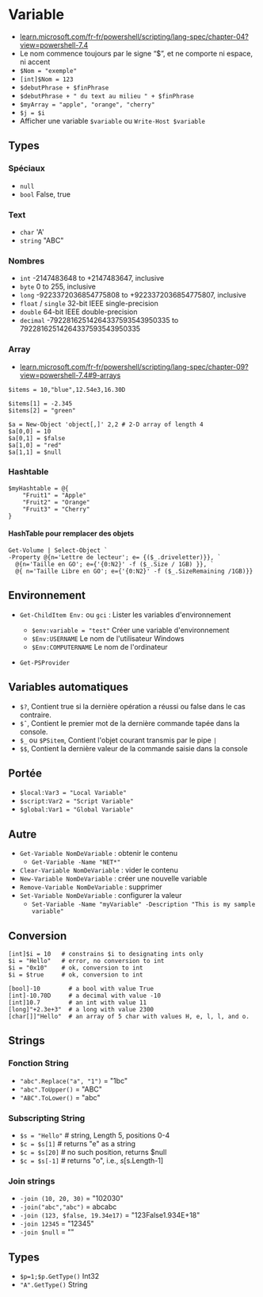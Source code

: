 # Variable
- [learn.microsoft.com/fr-fr/powershell/scripting/lang-spec/chapter-04?view=powershell-7.4](https://learn.microsoft.com/fr-fr/powershell/scripting/lang-spec/chapter-04?view=powershell-7.4)
- Le nom commence toujours par le signe “$”, et ne comporte ni espace, ni accent
- `$Nom = "exemple"`
- `[int]$Nom = 123`
- `$debutPhrase + $finPhrase`
- `$debutPhrase + " du text au milieu " + $finPhrase`
- `$myArray = "apple", "orange", "cherry"`
- `$j = $i`
- Afficher une variable `$variable` ou `Write-Host $variable` 

## Types
### Spéciaux
- `null`
- `bool` False, true
### Text
- `char` 'A'
- `string` "ABC"
### Nombres
- `int` -2147483648 to +2147483647, inclusive
- `byte` 0 to 255, inclusive
- `long` -9223372036854775808 to +9223372036854775807, inclusive
- `float` / `single` 32-bit IEEE single-precision
- `double` 64-bit IEEE double-precision
- `decimal` -79228162514264337593543950335 to 79228162514264337593543950335
### Array
- [learn.microsoft.com/fr-fr/powershell/scripting/lang-spec/chapter-09?view=powershell-7.4#9-arrays](https://learn.microsoft.com/fr-fr/powershell/scripting/lang-spec/chapter-09?view=powershell-7.4#9-arrays)
```
$items = 10,"blue",12.54e3,16.30D
```

```
$items[1] = -2.345
$items[2] = "green"
```

```
$a = New-Object 'object[,]' 2,2 # 2-D array of length 4
$a[0,0] = 10
$a[0,1] = $false
$a[1,0] = "red"
$a[1,1] = $null
```
### Hashtable
```
$myHashtable = @{
    "Fruit1" = "Apple"
    "Fruit2" = "Orange"
    "Fruit3" = "Cherry"
}
```

#### HashTable pour remplacer des objets
```
Get-Volume | Select-Object `
-Property @{n='Lettre de lecteur'; e= {($_.driveletter)}}, `
  @{n='Taille en GO'; e={'{0:N2}' -f ($_.Size / 1GB) }}, `
  @{ n='Taille Libre en GO'; e={'{0:N2}' -f ($_.SizeRemaining /1GB)}}
```

## Environnement 
- `Get-ChildItem Env:` ou `gci` : Lister les variables d'environnement
  - `$env:variable = "test"` Créer une variable d'environnement
  - `$Env:USERNAME` Le nom de l'utilisateur Windows
  - `$Env:COMPUTERNAME` Le nom de l'ordinateur

- `Get-PSProvider`

## Variables automatiques
- `$?`, Contient true si la dernière opération a réussi ou false dans le cas contraire.
- `$ˆ`, Contient le premier mot de la dernière commande tapée dans la console.
- `$_` ou `$PSitem`, Contient l'objet courant transmis par le pipe `|`
- `$$`, Contient la dernière valeur de la commande saisie dans la console

## Portée
- `$local:Var3 = "Local Variable"`
- `$script:Var2 = "Script Variable"`
- `$global:Var1 = "Global Variable"`

## Autre
- `Get-Variable NomDeVariable` : obtenir le contenu
  - `Get-Variable -Name "NET*"`
- `Clear-Variable NomDeVariable` : vider le contenu
- `New-Variable NomDeVariable` : créer une nouvelle variable
- `Remove-Variable NomDeVariable` : supprimer
- `Set-Variable NomDeVariable` : configurer la valeur
  - `Set-Variable -Name "myVariable" -Description "This is my sample variable"`

## Conversion
```
[int]$i = 10   # constrains $i to designating ints only
$i = "Hello"   # error, no conversion to int
$i = "0x10"    # ok, conversion to int
$i = $true     # ok, conversion to int

[bool]-10        # a bool with value True
[int]-10.70D     # a decimal with value -10
[int]10.7        # an int with value 11
[long]"+2.3e+3"  # a long with value 2300
[char[]]"Hello"  # an array of 5 char with values H, e, l, l, and o.
```

## Strings
### Fonction String
- `"abc".Replace("a", "1")` = "1bc"
- `"abc".ToUpper()` = "ABC"
- `"ABC".ToLower()` = "abc"

### Subscripting String
- `$s = "Hello"`   # string, Length 5, positions 0-4
- `$c = $s[1]`     # returns "e" as a string
- `$c = $s[20]`    # no such position, returns $null
- `$c = $s[-1]`    # returns "o", i.e., $s[$s.Length-1]

### Join strings
- `-join (10, 20, 30)` = "102030"
- `-join("abc","abc")` = abcabc
- `-join (123, $false, 19.34e17)` = "123False1.934E+18"
- `-join 12345` = "12345"
- `-join $null` = ""

## Types
- `$p=1;$p.GetType()` Int32
- `"A".GetType()` String